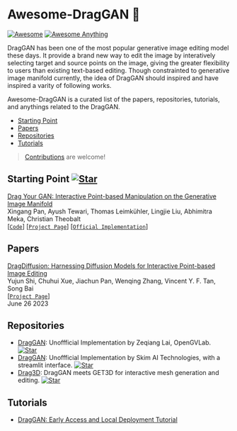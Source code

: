 # Awesome-DragGAN 🐉 

[![Awesome](https://cdn.rawgit.com/sindresorhus/awesome/d7305f38d29fed78fa85652e3a63e154dd8e8829/media/badge.svg)](https://github.com/sindresorhus/awesome)
[![Awesome Anything](https://img.shields.io/badge/Awesome-Anything-blue)](https://github.com/topics/awesome)


DragGAN has been one of the most popular generative image editing model these days. It provide a brand new way to edit the image by interatively selecting target and source points on the image, giving the greater flexibility to users than existing text-based editing. Though constrainted to generative image manifold currently, the idea of DragGAN should inspired and have inspired a varity of following works. 

Awesome-DragGAN is a curated list of the papers, repositories, tutorials, and anythings related to the DragGAN. 

- [Starting Point](#starting-point)
- [Papers](#papers)
- [Repositories](#repositories)
- [Tutorials](#tutorials)

> [Contributions](https://github.com//OpenGVLab/Awesome-DragGAN/pulls) are welcome!

## Starting Point [![Star](https://img.shields.io/github/stars/XingangPan/DragGAN.svg?style=social&label=Star)](https://github.com/XingangPan/DragGAN)

[Drag Your GAN: Interactive Point-based Manipulation on the Generative Image Manifold](https://arxiv.org/abs/2305.10973)
</br>
Xingang Pan, Ayush Tewari, Thomas Leimkühler, Lingjie Liu, Abhimitra Meka, Christian Theobalt
</br>
[[`Code`](https://github.com/XingangPan/DragGAN)]  [[`Project Page`](https://vcai.mpi-inf.mpg.de/projects/DragGAN/)]  [[`Official Implementation`](https://github.com/XingangPan/DragGAN)]


## Papers

[DragDiffusion: Harnessing Diffusion Models for Interactive Point-based Image Editing](https://arxiv.org/abs//2306.14435)
</br>
Yujun Shi, Chuhui Xue, Jiachun Pan, Wenqing Zhang, Vincent Y. F. Tan, Song Bai
</br>
[[`Project Page`](https://yujun-shi.github.io/projects/dragdiffusion.html)]
</br>
June 26 2023

## Repositories


-  [DragGAN](https://github.com/OpenGVLab/DragGAN): Unoffficial Implementation by Zeqiang Lai, OpenGVLab. [![Star](https://img.shields.io/github/stars/OpenGVLab/DragGAN.svg?style=social&label=Star)](https://github.com/OpenGVLab/DragGAN)
-  [DragGAN](https://github.com/skimai/DragGAN): Unoffficial Implementation by Skim AI Technologies, with a streamlit interface. [![Star](https://img.shields.io/github/stars/skimai/DragGAN.svg?style=social&label=Star)](https://github.com/skimai/DragGAN)
-  [Drag3D](https://github.com/ashawkey/Drag3D): DragGAN meets GET3D for interactive mesh generation and editing. [![Star](https://img.shields.io/github/stars/ashawkey/Drag3D.svg?style=social&label=Star)](https://github.com/ashawkey/Drag3D)


## Tutorials

- [DragGAN: Early Access and Local Deployment Tutorial](https://zeqiang-lai.github.io/blog/posts/ai/drag_gan/)

